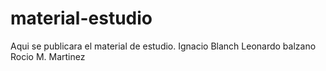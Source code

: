 # material-estudio
Aqui se publicara el material de estudio.
Ignacio Blanch
Leonardo balzano
Rocio M. Martinez

